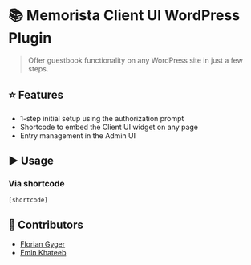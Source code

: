 # :books: Memorista Client UI WordPress Plugin

> Offer guestbook functionality on any WordPress site in just a few steps.

## :star: Features

- 1-step initial setup using the authorization prompt
- Shortcode to embed the Client UI widget on any page
- Entry management in the Admin UI

## :arrow_forward: Usage

### Via shortcode

```
[shortcode]
```

## :raising_hand: Contributors

- [Florian Gyger](https://floriangyger.ch)
- [Emin Khateeb](https://emin.ch)
